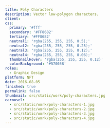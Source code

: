 ```yaml
---
title: Poly Characters
description: Vector low-polygon characters.
client: 
css:
  primary: '#fff'
  secondary: '#FF8682'
  tertiary: '#FF8682'
  neutral1: 'rgba(255, 255, 255, 0.5);'
  neutral2: 'rgba(255, 255, 255, 0.25);'
  neutral3: 'rgba(255, 255, 255, 0.12);'
  neutral4: 'rgba(255, 255, 255, 0.06);'
  thumbnailHover: 'rgba(255, 255, 255, 0.12)'
  colorBackground: '#570058'
roles:
  - Graphic Design
platform: NFT
date: 2016-08-05
finished: true
permalink: false
thumbnail: src/static/work/poly-characters.jpg
carousel:
  - src/static/work/poly-characters-1.jpg
  - src/static/work/poly-characters-2.jpg
  - src/static/work/poly-characters-3.jpg
  - src/static/work/poly-characters-4.jpg
---
```

